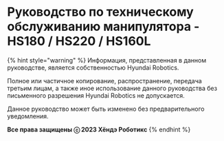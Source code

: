 ﻿# Руководство по техническому обслуживанию манипулятора - HS180 / HS220 / HS160L

{% hint style="warning" %}
Информация, представленная в данном руководстве, является собственностью Hyundai Robotics.

Полное или частичное копирование, распространение, передача третьим лицам, а также иное использование данного руководства без письменного разрешения Hyundai Robotics не допускается.


Данное руководство может быть изменено без предварительного уведомления.



**Все права защищены ⓒ 2023 Хёндэ Роботикс**
{% endhint %}
